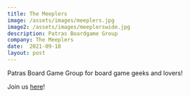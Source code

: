 ```yaml
---
title: The Meeplers
image: /assets/images/meeplers.jpg
image2: /assets/images/meeplerswide.jpg
description: Patras Boardgame Group
company: The Meeplers
date:  2021-09-18
layout: post
---
```


Patras Board Game Group for board game geeks and lovers!

Join us [here](https://www.meetup.com/themeeplers/)!
